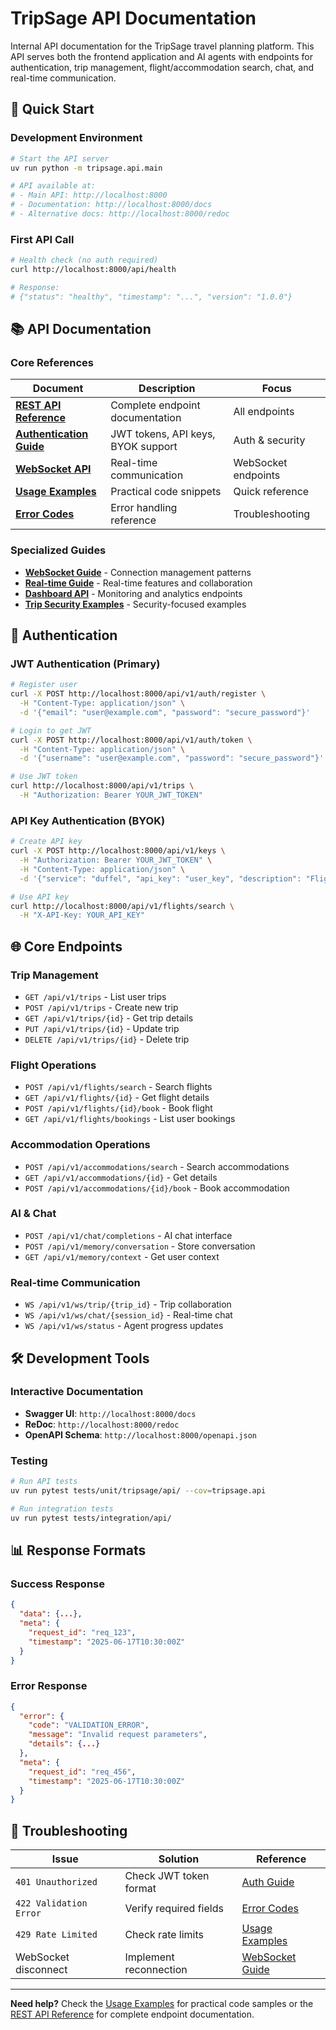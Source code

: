 # TripSage API Documentation

Internal API documentation for the TripSage travel planning platform. This API serves both the frontend application and AI agents with endpoints for authentication, trip management, flight/accommodation search, chat, and real-time communication.

## 🚀 Quick Start

### Development Environment

```bash
# Start the API server
uv run python -m tripsage.api.main

# API available at:
# - Main API: http://localhost:8000
# - Documentation: http://localhost:8000/docs
# - Alternative docs: http://localhost:8000/redoc
```

### First API Call

```bash
# Health check (no auth required)
curl http://localhost:8000/api/health

# Response:
# {"status": "healthy", "timestamp": "...", "version": "1.0.0"}
```

## 📚 API Documentation

### Core References

| Document | Description | Focus |
|----------|-------------|-------|
| **[REST API Reference](rest-endpoints.md)** | Complete endpoint documentation | All endpoints |
| **[Authentication Guide](authentication.md)** | JWT tokens, API keys, BYOK support | Auth & security |
| **[WebSocket API](websocket-api.md)** | Real-time communication | WebSocket endpoints |
| **[Usage Examples](usage-examples.md)** | Practical code snippets | Quick reference |
| **[Error Codes](error-codes.md)** | Error handling reference | Troubleshooting |

### Specialized Guides

- **[WebSocket Guide](websocket-guide.md)** - Connection management patterns
- **[Real-time Guide](realtime-guide.md)** - Real-time features and collaboration
- **[Dashboard API](dashboard-api.md)** - Monitoring and analytics endpoints
- **[Trip Security Examples](trip-security-usage-examples.md)** - Security-focused examples

## 🔐 Authentication

### JWT Authentication (Primary)

```bash
# Register user
curl -X POST http://localhost:8000/api/v1/auth/register \
  -H "Content-Type: application/json" \
  -d '{"email": "user@example.com", "password": "secure_password"}'

# Login to get JWT
curl -X POST http://localhost:8000/api/v1/auth/token \
  -H "Content-Type: application/json" \
  -d '{"username": "user@example.com", "password": "secure_password"}'

# Use JWT token
curl http://localhost:8000/api/v1/trips \
  -H "Authorization: Bearer YOUR_JWT_TOKEN"
```

### API Key Authentication (BYOK)

```bash
# Create API key
curl -X POST http://localhost:8000/api/v1/keys \
  -H "Authorization: Bearer YOUR_JWT_TOKEN" \
  -H "Content-Type: application/json" \
  -d '{"service": "duffel", "api_key": "user_key", "description": "Flight API"}'

# Use API key
curl http://localhost:8000/api/v1/flights/search \
  -H "X-API-Key: YOUR_API_KEY"
```

## 🌐 Core Endpoints

### Trip Management

- `GET /api/v1/trips` - List user trips
- `POST /api/v1/trips` - Create new trip
- `GET /api/v1/trips/{id}` - Get trip details
- `PUT /api/v1/trips/{id}` - Update trip
- `DELETE /api/v1/trips/{id}` - Delete trip

### Flight Operations

- `POST /api/v1/flights/search` - Search flights
- `GET /api/v1/flights/{id}` - Get flight details
- `POST /api/v1/flights/{id}/book` - Book flight
- `GET /api/v1/flights/bookings` - List user bookings

### Accommodation Operations

- `POST /api/v1/accommodations/search` - Search accommodations
- `GET /api/v1/accommodations/{id}` - Get details
- `POST /api/v1/accommodations/{id}/book` - Book accommodation

### AI & Chat

- `POST /api/v1/chat/completions` - AI chat interface
- `POST /api/v1/memory/conversation` - Store conversation
- `GET /api/v1/memory/context` - Get user context

### Real-time Communication

- `WS /api/v1/ws/trip/{trip_id}` - Trip collaboration
- `WS /api/v1/ws/chat/{session_id}` - Real-time chat
- `WS /api/v1/ws/status` - Agent progress updates

## 🛠️ Development Tools

### Interactive Documentation

- **Swagger UI**: `http://localhost:8000/docs`
- **ReDoc**: `http://localhost:8000/redoc`
- **OpenAPI Schema**: `http://localhost:8000/openapi.json`

### Testing

```bash
# Run API tests
uv run pytest tests/unit/tripsage/api/ --cov=tripsage.api

# Run integration tests
uv run pytest tests/integration/api/
```

## 📊 Response Formats

### Success Response

```json
{
  "data": {...},
  "meta": {
    "request_id": "req_123",
    "timestamp": "2025-06-17T10:30:00Z"
  }
}
```

### Error Response

```json
{
  "error": {
    "code": "VALIDATION_ERROR",
    "message": "Invalid request parameters",
    "details": {...}
  },
  "meta": {
    "request_id": "req_456",
    "timestamp": "2025-06-17T10:30:00Z"
  }
}
```

## 🚨 Troubleshooting

| Issue | Solution | Reference |
|-------|----------|-----------|
| `401 Unauthorized` | Check JWT token format | [Auth Guide](authentication.md) |
| `422 Validation Error` | Verify required fields | [Error Codes](error-codes.md) |
| `429 Rate Limited` | Check rate limits | [Usage Examples](usage-examples.md) |
| WebSocket disconnect | Implement reconnection | [WebSocket Guide](websocket-guide.md) |

---

**Need help?** Check the [Usage Examples](usage-examples.md) for practical code samples or the [REST API Reference](rest-endpoints.md) for complete endpoint documentation.
